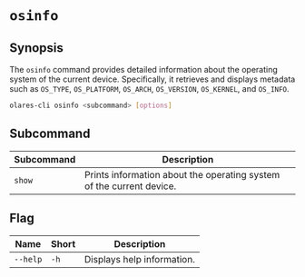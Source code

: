 # `osinfo`

## Synopsis

The `osinfo` command provides detailed information about the operating system of the current device. Specifically, it retrieves and displays metadata such as `OS_TYPE`, `OS_PLATFORM`, `OS_ARCH`, `OS_VERSION`, `OS_KERNEL`, and `OS_INFO`.

```bash
olares-cli osinfo <subcommand> [options]
```

## Subcommand

| Subcommand | Description                                                          |
|------------|----------------------------------------------------------------------|
| `show`     | Prints information about the operating system of the current device. |

## Flag

| Name         | Short | Description                                                                                                                                                                                                                                                                              |
|--------------|-------|------------------------------------------------------------------------------------------------------------------------------------------------------------------------------------------------------------------------------------------------------------------------------------------|
| `--help`     | `-h`  | Displays help information.                                                                                                                                                                                                                                                               |